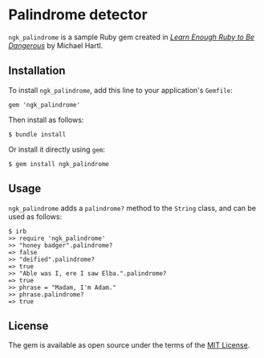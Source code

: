 # Palindrome detector

`ngk_palindrome` is a sample Ruby gem created in [*Learn Enough Ruby to Be Dangerous*](https://www.learnenough.com/ruby-tutorial) by Michael Hartl.

## Installation

To install `ngk_palindrome`, add this line to your application's `Gemfile`:

```
gem 'ngk_palindrome'
```

Then install as follows:

```
$ bundle install
```

Or install it directly using `gem`:

```
$ gem install ngk_palindrome
```

## Usage

`ngk_palindrome` adds a `palindrome?` method to the `String` class, and can be used as follows:

```
$ irb
>> require 'ngk_palindrome'
>> "honey badger".palindrome?
=> false
>> "deified".palindrome?
=> true
>> "Able was I, ere I saw Elba.".palindrome?
=> true
>> phrase = "Madam, I'm Adam."
>> phrase.palindrome?
=> true
```

## License

The gem is available as open source under the terms of the [MIT License](https://opensource.org/licenses/MIT).